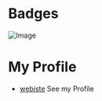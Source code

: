 # Badges
 ![Image](https://github.com/mayankgkv/Cloud_lab/assets/29403568/df900954-77e5-455a-8ad1-9fa369d0d6b9) 

# My Profile
* [webiste](http://www.mayankagr.in/) See my Profile
